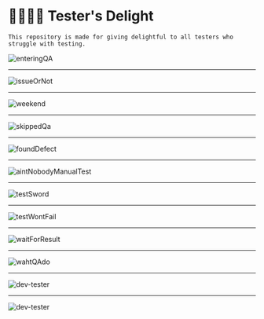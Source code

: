 # 👨‍💻🧪🥲 Tester's Delight 


```
This repository is made for giving delightful to all testers who struggle with testing.
```

![enteringQA](/images/enteringQA.gif)

---

![issueOrNot](/images/issueVScantReproduce.gif)

---

![weekend](/images/weekend.gif)

---

![skippedQa](/images/skippedQA.jpeg)

---

![foundDefect](/images/foundDefect.jpeg)

---

![aintNobodyManualTest](/images/aintNobodyManualtest.jpeg)

---

![testSword](/images/testSword.jpeg)

---

![testWontFail](/images/testWontFail.jpeg)

---

![waitForResult](/images/waitForResult.jpeg)

---

![wahtQAdo](/images/whatQAdo.jpeg)

---

![dev-tester](/images/dev-tester.jpg)

---

![dev-tester](/images/dev-tester2.jpg)







